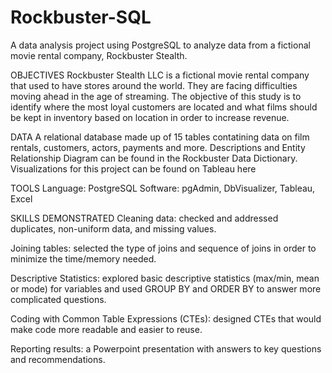 # Rockbuster-SQL
A data analysis project using PostgreSQL to analyze data from a fictional movie rental company, Rockbuster Stealth.

OBJECTIVES
Rockbuster Stealth LLC is a fictional movie rental company that used to have stores around the world. They are facing difficulties moving ahead in the age of streaming. The objective of this study is to identify where the most loyal customers are located and what films should be kept in inventory based on location in order to increase revenue.

DATA
A relational database made up of 15 tables contatining data on film rentals, customers, actors, payments and more. Descriptions and Entity Relationship Diagram can be found in the Rockbuster Data Dictionary. Visualizations for this project can be found on Tableau here

TOOLS
Language: PostgreSQL Software: pgAdmin, DbVisualizer, Tableau, Excel

SKILLS DEMONSTRATED
Cleaning data: checked and addressed duplicates, non-uniform data, and missing values.

Joining tables: selected the type of joins and sequence of joins in order to minimize the time/memory needed.

Descriptive Statistics: explored basic descriptive statistics (max/min, mean or mode) for variables and used GROUP BY and ORDER BY to answer more complicated questions.

Coding with Common Table Expressions (CTEs): designed CTEs that would make code more readable and easier to reuse.

Reporting results: a Powerpoint presentation with answers to key questions and recommendations.
